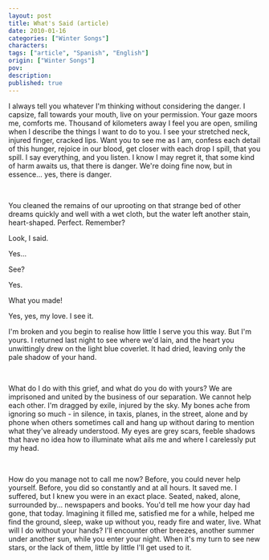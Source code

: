 ```yaml
---
layout: post
title: What's Said (article)
date: 2010-01-16
categories: ["Winter Songs"]
characters: 
tags: ["article", "Spanish", "English"]
origin: ["Winter Songs"]
pov: 
description: 
published: true
---
```


I always tell you whatever I'm thinking without considering the danger. I capsize, fall towards your mouth, live on your permission. Your gaze moors me, comforts me. Thousand of kilometers away I feel you are open, smiling when I describe the things I want to do to you. I see your stretched neck, injured finger, cracked lips. Want you to see me as I am, confess each detail of this hunger, rejoice in our blood, get closer with each drop I spill, that you spill. I say everything, and you listen. I know I may regret it, that some kind of harm awaits us, that there is danger. We're doing fine now, but in essence... yes, there is danger.

<br>

You cleaned the remains of our uprooting on that strange bed of other dreams quickly and well with a wet cloth, but the water left another stain, heart-shaped. Perfect. Remember?

Look, I said.

Yes...

See?

Yes.

What you made!

Yes, yes, my love. I see it.

I'm broken and you begin to realise how little I serve you this way. But I'm yours. I returned last night to see where we'd lain, and the heart you unwittingly drew on the light blue coverlet. It had dried, leaving only the pale shadow of your hand.

<br>

What do I do with this grief, and what do you do with yours? We are imprisoned and united by the business of our separation. We cannot help each other. I'm dragged by exile, injured by the sky. My bones ache from ignoring so much - in silence, in taxis, planes, in the street, alone and by phone when others sometimes call and hang up without daring to mention what they've already understood. My eyes are grey scars, feeble shadows that have no idea how to illuminate what ails me and where I carelessly put my head.

<br>

How do you manage not to call me now? Before, you could never help yourself. Before, you did so constantly and at all hours. It saved me. I suffered, but I knew you were in an exact place. Seated, naked, alone, surrounded by... newspapers and books. You'd tell me how your day had gone, that today. Imagining it filled me, satisfied me for a while, helped me find the ground, sleep, wake up without you, ready fire and water, live. What will I do without your hands? I'll encounter other breezes, another summer under another sun, while you enter your night. When it's my turn to see new stars, or the lack of them, little by little I'll get used to it.
